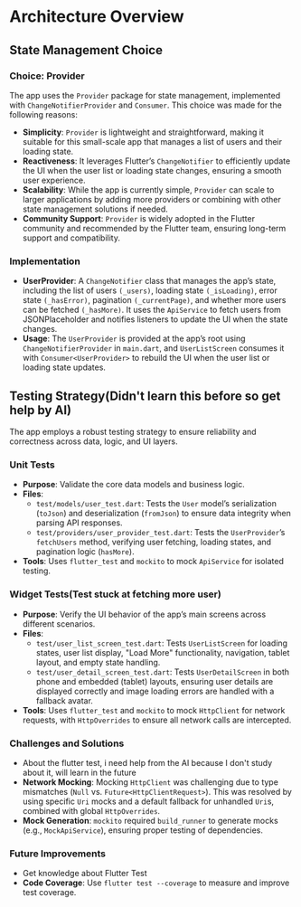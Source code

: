 # Architecture Overview

## State Management Choice
### Choice: Provider
The app uses the `Provider` package for state management, implemented with `ChangeNotifierProvider` and `Consumer`. This choice was made for the following reasons:
- **Simplicity**: `Provider` is lightweight and straightforward, making it suitable for this small-scale app that manages a list of users and their loading state.
- **Reactiveness**: It leverages Flutter’s `ChangeNotifier` to efficiently update the UI when the user list or loading state changes, ensuring a smooth user experience.
- **Scalability**: While the app is currently simple, `Provider` can scale to larger applications by adding more providers or combining with other state management solutions if needed.
- **Community Support**: `Provider` is widely adopted in the Flutter community and recommended by the Flutter team, ensuring long-term support and compatibility.

### Implementation
- **UserProvider**: A `ChangeNotifier` class that manages the app’s state, including the list of users `(_users)`, loading state `(_isLoading)`, error state `(_hasError)`, pagination `(_currentPage)`, and whether more users can be fetched `(_hasMore)`. It uses the `ApiService` to fetch users from JSONPlaceholder and notifies listeners to update the UI when the state changes.
- **Usage**: The `UserProvider` is provided at the app’s root using `ChangeNotifierProvider` in `main.dart`, and `UserListScreen` consumes it with `Consumer<UserProvider>` to rebuild the UI when the user list or loading state updates.

## Testing Strategy(Didn't learn this before so get help by AI)
The app employs a robust testing strategy to ensure reliability and correctness across data, logic, and UI layers.

### Unit Tests
- **Purpose**: Validate the core data models and business logic.
- **Files**:
  - `test/models/user_test.dart`: Tests the `User` model’s serialization (`toJson`) and deserialization (`fromJson`) to ensure data integrity when parsing API responses.
  - `test/providers/user_provider_test.dart`: Tests the `UserProvider`’s `fetchUsers` method, verifying user fetching, loading states, and pagination logic (`hasMore`).
- **Tools**: Uses `flutter_test` and `mockito` to mock `ApiService` for isolated testing.

### Widget Tests(Test stuck at fetching more user)
- **Purpose**: Verify the UI behavior of the app’s main screens across different scenarios.
- **Files**:
  - `test/user_list_screen_test.dart`: Tests `UserListScreen` for loading states, user list display, "Load More" functionality, navigation, tablet layout, and empty state handling.
  - `test/user_detail_screen_test.dart`: Tests `UserDetailScreen` in both phone and embedded (tablet) layouts, ensuring user details are displayed correctly and image loading errors are handled with a fallback avatar.
- **Tools**: Uses `flutter_test` and `mockito` to mock `HttpClient` for network requests, with `HttpOverrides` to ensure all network calls are intercepted.

### Challenges and Solutions
- About the flutter test, i need help from the AI because I don't study about it, will learn in the future
- **Network Mocking**: Mocking `HttpClient` was challenging due to type mismatches (`Null` vs. `Future<HttpClientRequest>`). This was resolved by using specific `Uri` mocks and a default fallback for unhandled `Uri`s, combined with global `HttpOverrides`.
- **Mock Generation**: `mockito` required `build_runner` to generate mocks (e.g., `MockApiService`), ensuring proper testing of dependencies.

### Future Improvements
- Get knowledge about Flutter Test
- **Code Coverage**: Use `flutter test --coverage` to measure and improve test coverage.